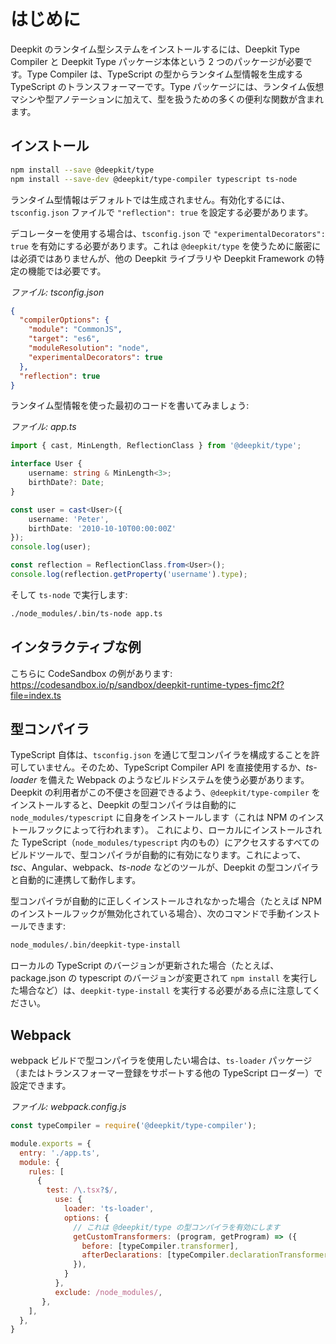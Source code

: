 # はじめに

Deepkit のランタイム型システムをインストールするには、Deepkit Type Compiler と Deepkit Type パッケージ本体という 2 つのパッケージが必要です。Type Compiler は、TypeScript の型からランタイム型情報を生成する TypeScript のトランスフォーマーです。Type パッケージには、ランタイム仮想マシンや型アノテーションに加えて、型を扱うための多くの便利な関数が含まれます。

## インストール 

```sh
npm install --save @deepkit/type
npm install --save-dev @deepkit/type-compiler typescript ts-node
```

ランタイム型情報はデフォルトでは生成されません。有効化するには、`tsconfig.json` ファイルで `"reflection": true` を設定する必要があります。

デコレーターを使用する場合は、`tsconfig.json` で `"experimentalDecorators": true` を有効にする必要があります。これは `@deepkit/type` を使うために厳密には必須ではありませんが、他の Deepkit ライブラリや Deepkit Framework の特定の機能では必要です。

_ファイル: tsconfig.json_

```json
{
  "compilerOptions": {
    "module": "CommonJS",
    "target": "es6",
    "moduleResolution": "node",
    "experimentalDecorators": true
  },
  "reflection": true
}
```

ランタイム型情報を使った最初のコードを書いてみましょう:

_ファイル: app.ts_

```typescript
import { cast, MinLength, ReflectionClass } from '@deepkit/type';

interface User {
    username: string & MinLength<3>;
    birthDate?: Date;
}

const user = cast<User>({
    username: 'Peter',
    birthDate: '2010-10-10T00:00:00Z'
});
console.log(user);

const reflection = ReflectionClass.from<User>();
console.log(reflection.getProperty('username').type);
```

そして `ts-node` で実行します:

```sh
./node_modules/.bin/ts-node app.ts
```

## インタラクティブな例

こちらに CodeSandbox の例があります: https://codesandbox.io/p/sandbox/deepkit-runtime-types-fjmc2f?file=index.ts

## 型コンパイラ

TypeScript 自体は、`tsconfig.json` を通じて型コンパイラを構成することを許可していません。そのため、TypeScript Compiler API を直接使用するか、_ts-loader_ を備えた Webpack のようなビルドシステムを使う必要があります。Deepkit の利用者がこの不便さを回避できるよう、`@deepkit/type-compiler` をインストールすると、Deepkit の型コンパイラは自動的に `node_modules/typescript` に自身をインストールします（これは NPM のインストールフックによって行われます）。
これにより、ローカルにインストールされた TypeScript（`node_modules/typescript` 内のもの）にアクセスするすべてのビルドツールで、型コンパイラが自動的に有効になります。これによって、_tsc_、Angular、webpack、_ts-node_ などのツールが、Deepkit の型コンパイラと自動的に連携して動作します。

型コンパイラが自動的に正しくインストールされなかった場合（たとえば NPM のインストールフックが無効化されている場合）、次のコマンドで手動インストールできます:

```sh
node_modules/.bin/deepkit-type-install
```

ローカルの TypeScript のバージョンが更新された場合（たとえば、package.json の typescript のバージョンが変更されて `npm install` を実行した場合など）は、`deepkit-type-install` を実行する必要がある点に注意してください。

## Webpack

webpack ビルドで型コンパイラを使用したい場合は、`ts-loader` パッケージ（またはトランスフォーマー登録をサポートする他の TypeScript ローダー）で設定できます。

_ファイル: webpack.config.js_

```javascript
const typeCompiler = require('@deepkit/type-compiler');

module.exports = {
  entry: './app.ts',
  module: {
    rules: [
      {
        test: /\.tsx?$/,
          use: {
            loader: 'ts-loader',
            options: {
              // これは @deepkit/type の型コンパイラを有効にします
              getCustomTransformers: (program, getProgram) => ({
                before: [typeCompiler.transformer],
                afterDeclarations: [typeCompiler.declarationTransformer],
              }),
            }
          },
          exclude: /node_modules/,
       },
    ],
  },
}
```